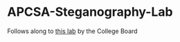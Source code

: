 # APCSA-Steganography-Lab

Follows along to [this lab](https://apcentral.collegeboard.org/pdf/ap-computer-science-a-steganography-lab-student-guide.pdf) by the College Board

